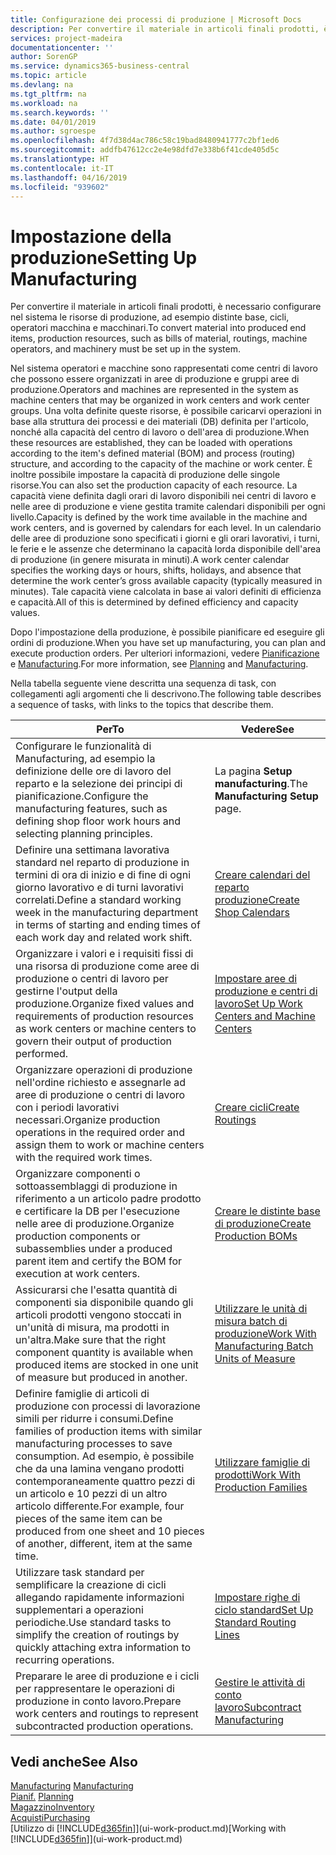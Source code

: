 ```yaml
---
title: Configurazione dei processi di produzione | Microsoft Docs
description: Per convertire il materiale in articoli finali prodotti, è necessario configurare nel sistema le risorse di produzione, ad esempio distinte base, cicli, operatori macchina e macchinari.
services: project-madeira
documentationcenter: ''
author: SorenGP
ms.service: dynamics365-business-central
ms.topic: article
ms.devlang: na
ms.tgt_pltfrm: na
ms.workload: na
ms.search.keywords: ''
ms.date: 04/01/2019
ms.author: sgroespe
ms.openlocfilehash: 4f7d38d4ac786c58c19bad8480941777c2bf1ed6
ms.sourcegitcommit: addfb47612cc2e4e98dfd7e338b6f41cde405d5c
ms.translationtype: HT
ms.contentlocale: it-IT
ms.lasthandoff: 04/16/2019
ms.locfileid: "939602"
---
```

# <a name="setting-up-manufacturing"></a><span data-ttu-id="9d1c2-103">Impostazione della produzione</span><span class="sxs-lookup"><span data-stu-id="9d1c2-103">Setting Up Manufacturing</span></span>
<span data-ttu-id="9d1c2-104">Per convertire il materiale in articoli finali prodotti, è necessario configurare nel sistema le risorse di produzione, ad esempio distinte base, cicli, operatori macchina e macchinari.</span><span class="sxs-lookup"><span data-stu-id="9d1c2-104">To convert material into produced end items, production resources, such as bills of material, routings, machine operators, and machinery must be set up in the system.</span></span>

<span data-ttu-id="9d1c2-105">Nel sistema operatori e macchine sono rappresentati come centri di lavoro che possono essere organizzati in aree di produzione e gruppi aree di produzione.</span><span class="sxs-lookup"><span data-stu-id="9d1c2-105">Operators and machines are represented in the system as machine centers that may be organized in work centers and work center groups.</span></span> <span data-ttu-id="9d1c2-106">Una volta definite queste risorse, è possibile caricarvi operazioni in base alla struttura dei processi e dei materiali (DB) definita per l'articolo, nonché alla capacità del centro di lavoro o dell'area di produzione.</span><span class="sxs-lookup"><span data-stu-id="9d1c2-106">When these resources are established, they can be loaded with operations according to the item's defined material (BOM) and process (routing) structure, and according to the capacity of the machine or work center.</span></span> <span data-ttu-id="9d1c2-107">È inoltre possibile impostare la capacità di produzione delle singole risorse.</span><span class="sxs-lookup"><span data-stu-id="9d1c2-107">You can also set the production capacity of each resource.</span></span> <span data-ttu-id="9d1c2-108">La capacità viene definita dagli orari di lavoro disponibili nei centri di lavoro e nelle aree di produzione e viene gestita tramite calendari disponibili per ogni livello.</span><span class="sxs-lookup"><span data-stu-id="9d1c2-108">Capacity is defined by the work time available in the machine and work centers, and is governed by calendars for each level.</span></span> <span data-ttu-id="9d1c2-109">In un calendario delle aree di produzione sono specificati i giorni e gli orari lavorativi, i turni, le ferie e le assenze che determinano la capacità lorda disponibile dell'area di produzione (in genere misurata in minuti).</span><span class="sxs-lookup"><span data-stu-id="9d1c2-109">A work center calendar specifies the working days or hours, shifts, holidays, and absence that determine the work center’s gross available capacity (typically measured in minutes).</span></span> <span data-ttu-id="9d1c2-110">Tale capacità viene calcolata in base ai valori definiti di efficienza e capacità.</span><span class="sxs-lookup"><span data-stu-id="9d1c2-110">All of this is determined by defined efficiency and capacity values.</span></span>  

<span data-ttu-id="9d1c2-111">Dopo l'impostazione della produzione, è possibile pianificare ed eseguire gli ordini di produzione.</span><span class="sxs-lookup"><span data-stu-id="9d1c2-111">When you have set up manufacturing, you can plan and execute production orders.</span></span> <span data-ttu-id="9d1c2-112">Per ulteriori informazioni, vedere [Pianificazione](production-planning.md) e [Manufacturing](production-manage-manufacturing.md).</span><span class="sxs-lookup"><span data-stu-id="9d1c2-112">For more information, see [Planning](production-planning.md) and [Manufacturing](production-manage-manufacturing.md).</span></span>  

 <span data-ttu-id="9d1c2-113">Nella tabella seguente viene descritta una sequenza di task, con collegamenti agli argomenti che li descrivono.</span><span class="sxs-lookup"><span data-stu-id="9d1c2-113">The following table describes a sequence of tasks, with links to the topics that describe them.</span></span>   

|<span data-ttu-id="9d1c2-114">**Per**</span><span class="sxs-lookup"><span data-stu-id="9d1c2-114">**To**</span></span>|<span data-ttu-id="9d1c2-115">**Vedere**</span><span class="sxs-lookup"><span data-stu-id="9d1c2-115">**See**</span></span>|  
|------------|-------------|  
|<span data-ttu-id="9d1c2-116">Configurare le funzionalità di Manufacturing, ad esempio la definizione delle ore di lavoro del reparto e la selezione dei principi di pianificazione.</span><span class="sxs-lookup"><span data-stu-id="9d1c2-116">Configure the manufacturing features, such as defining shop floor work hours and selecting planning principles.</span></span>|<span data-ttu-id="9d1c2-117">La pagina **Setup manufacturing**.</span><span class="sxs-lookup"><span data-stu-id="9d1c2-117">The **Manufacturing Setup** page.</span></span>|  
|<span data-ttu-id="9d1c2-118">Definire una settimana lavorativa standard nel reparto di produzione in termini di ora di inizio e di fine di ogni giorno lavorativo e di turni lavorativi correlati.</span><span class="sxs-lookup"><span data-stu-id="9d1c2-118">Define a standard working week in the manufacturing department in terms of starting and ending times of each work day and related work shift.</span></span>|[<span data-ttu-id="9d1c2-119">Creare calendari del reparto produzione</span><span class="sxs-lookup"><span data-stu-id="9d1c2-119">Create Shop Calendars</span></span>](production-how-to-create-work-center-calendars.md)|  
|<span data-ttu-id="9d1c2-120">Organizzare i valori e i requisiti fissi di una risorsa di produzione come aree di produzione o centri di lavoro per gestirne l'output della produzione.</span><span class="sxs-lookup"><span data-stu-id="9d1c2-120">Organize fixed values and requirements of production resources as work centers or machine centers to govern their output of production performed.</span></span>|[<span data-ttu-id="9d1c2-121">Impostare aree di produzione e centri di lavoro</span><span class="sxs-lookup"><span data-stu-id="9d1c2-121">Set Up Work Centers and Machine Centers</span></span>](production-how-to-set-up-work-and-machine-centers.md)|
|<span data-ttu-id="9d1c2-122">Organizzare operazioni di produzione nell'ordine richiesto e assegnarle ad aree di produzione o centri di lavoro con i periodi lavorativi necessari.</span><span class="sxs-lookup"><span data-stu-id="9d1c2-122">Organize production operations in the required order and assign them to work or machine centers with the required work times.</span></span>|[<span data-ttu-id="9d1c2-123">Creare cicli</span><span class="sxs-lookup"><span data-stu-id="9d1c2-123">Create Routings</span></span>](production-how-to-create-routings.md)|
|<span data-ttu-id="9d1c2-124">Organizzare componenti o sottoassemblaggi di produzione in riferimento a un articolo padre prodotto e certificare la DB per l'esecuzione nelle aree di produzione.</span><span class="sxs-lookup"><span data-stu-id="9d1c2-124">Organize production components or subassemblies under a produced parent item and certify the BOM for execution at work centers.</span></span>|[<span data-ttu-id="9d1c2-125">Creare le distinte base di produzione</span><span class="sxs-lookup"><span data-stu-id="9d1c2-125">Create Production BOMs</span></span>](production-how-to-create-production-boms.md)|
|<span data-ttu-id="9d1c2-126">Assicurarsi che l'esatta quantità di componenti sia disponibile quando gli articoli prodotti vengono stoccati in un'unità di misura, ma prodotti in un'altra.</span><span class="sxs-lookup"><span data-stu-id="9d1c2-126">Make sure that the right component quantity is available when produced items are stocked in one unit of measure but produced in another.</span></span>|[<span data-ttu-id="9d1c2-127">Utilizzare le unità di misura batch di produzione</span><span class="sxs-lookup"><span data-stu-id="9d1c2-127">Work With Manufacturing Batch Units of Measure</span></span>](production-how-to-use-the-manufacturing-batch-unit-of-measure.md)|  
|<span data-ttu-id="9d1c2-128">Definire famiglie di articoli di produzione con processi di lavorazione simili per ridurre i consumi.</span><span class="sxs-lookup"><span data-stu-id="9d1c2-128">Define families of production items with similar manufacturing processes to save consumption.</span></span> <span data-ttu-id="9d1c2-129">Ad esempio, è possibile che da una lamina vengano prodotti contemporaneamente quattro pezzi di un articolo e 10 pezzi di un altro articolo differente.</span><span class="sxs-lookup"><span data-stu-id="9d1c2-129">For example, four pieces of the same item can be produced from one sheet and 10 pieces of another, different, item at the same time.</span></span>|[<span data-ttu-id="9d1c2-130">Utilizzare famiglie di prodotti</span><span class="sxs-lookup"><span data-stu-id="9d1c2-130">Work With Production Families</span></span>](production-how-work-family.md)|
|<span data-ttu-id="9d1c2-131">Utilizzare task standard per semplificare la creazione di cicli allegando rapidamente informazioni supplementari a operazioni periodiche.</span><span class="sxs-lookup"><span data-stu-id="9d1c2-131">Use standard tasks to simplify the creation of routings by quickly attaching extra information to recurring operations.</span></span>|[<span data-ttu-id="9d1c2-132">Impostare righe di ciclo standard</span><span class="sxs-lookup"><span data-stu-id="9d1c2-132">Set Up Standard Routing Lines</span></span>](production-how-set-up-standard-routing-lines.md)|  
|<span data-ttu-id="9d1c2-133">Preparare le aree di produzione e i cicli per rappresentare le operazioni di produzione in conto lavoro.</span><span class="sxs-lookup"><span data-stu-id="9d1c2-133">Prepare work centers and routings to represent subcontracted production operations.</span></span>|[<span data-ttu-id="9d1c2-134">Gestire le attività di conto lavoro</span><span class="sxs-lookup"><span data-stu-id="9d1c2-134">Subcontract Manufacturing</span></span>](production-how-to-subcontract-manufacturing.md)|  

## <a name="see-also"></a><span data-ttu-id="9d1c2-135">Vedi anche</span><span class="sxs-lookup"><span data-stu-id="9d1c2-135">See Also</span></span>
<span data-ttu-id="9d1c2-136">[Manufacturing](production-manage-manufacturing.md)  </span><span class="sxs-lookup"><span data-stu-id="9d1c2-136">[Manufacturing](production-manage-manufacturing.md)  </span></span>  
<span data-ttu-id="9d1c2-137">[Pianif.](production-planning.md) </span><span class="sxs-lookup"><span data-stu-id="9d1c2-137">[Planning](production-planning.md) </span></span>  
[<span data-ttu-id="9d1c2-138">Magazzino</span><span class="sxs-lookup"><span data-stu-id="9d1c2-138">Inventory</span></span>](inventory-manage-inventory.md)  
[<span data-ttu-id="9d1c2-139">Acquisti</span><span class="sxs-lookup"><span data-stu-id="9d1c2-139">Purchasing</span></span>](purchasing-manage-purchasing.md)  
<span data-ttu-id="9d1c2-140">[Utilizzo di [!INCLUDE[d365fin](includes/d365fin_md.md)]](ui-work-product.md)</span><span class="sxs-lookup"><span data-stu-id="9d1c2-140">[Working with [!INCLUDE[d365fin](includes/d365fin_md.md)]](ui-work-product.md)</span></span>
